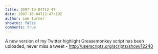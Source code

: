 ```yaml
---
title: 2007-10-04T12-47
date: 2007-10-04T12:47:19Z
author: Lee Turner
showtoc: false
comments: true
---
```


A new version of my Twitter highlight Greasemonkey script has been uploaded, never miss a tweet - http://userscripts.org/scripts/show/12240

